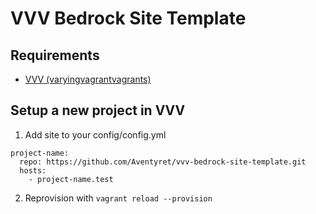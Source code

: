 # VVV Bedrock Site Template

## Requirements

- [VVV (varyingvagrantvagrants)](https://varyingvagrantvagrants.org)

## Setup a new project in VVV
1. Add site to your config/config.yml

```
project-name:
  repo: https://github.com/Aventyret/vvv-bedrock-site-template.git
  hosts:
    - project-name.test
```

2. Reprovision with `vagrant reload --provision`

